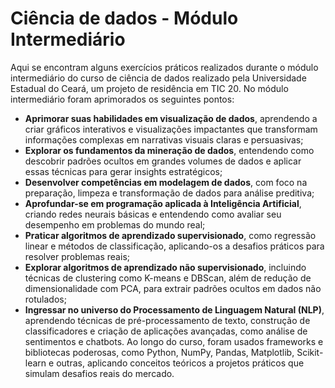 # Ciência de dados - Módulo Intermediário
Aqui se encontram alguns exercícios práticos realizados durante o módulo intermediário do curso de ciência de dados realizado pela Universidade Estadual do Ceará, um projeto de residência em TIC 20. No módulo intermediário foram aprimorados os seguintes pontos:
- **Aprimorar suas habilidades em visualização de dados**, aprendendo a criar gráficos interativos e visualizações impactantes que transformam informações complexas em narrativas visuais claras e persuasivas;
- **Explorar os fundamentos da mineração de dados**, entendendo como descobrir padrões ocultos em grandes volumes de dados e aplicar essas técnicas para gerar insights estratégicos;
- **Desenvolver competências em modelagem de dados**, com foco na preparação, limpeza e transformação de dados para análise preditiva;
- **Aprofundar-se em programação aplicada à Inteligência Artificial**, criando redes neurais básicas e entendendo como avaliar seu desempenho em problemas do mundo real;
- **Praticar algoritmos de aprendizado supervisionado**, como regressão linear e métodos de classificação, aplicando-os a desafios práticos para resolver problemas reais;
- **Explorar algoritmos de aprendizado não supervisionado**, incluindo técnicas de clustering como K-means e DBScan, além de redução de dimensionalidade com PCA, para extrair padrões ocultos em dados não rotulados;
- **Ingressar no universo do Processamento de Linguagem Natural (NLP)**, aprendendo técnicas de pré-processamento de texto, construção de classificadores e criação de aplicações avançadas, como análise de sentimentos e chatbots.
Ao longo do curso, foram usados frameworks e bibliotecas poderosas, como Python, NumPy, Pandas, Matplotlib, Scikit-learn e outras, aplicando conceitos teóricos a projetos práticos que simulam desafios reais do mercado.

